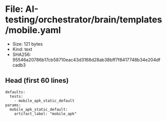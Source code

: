 # File: AI-testing/orchestrator/brain/templates/mobile.yaml

- Size: 121 bytes
- Kind: text
- SHA256: 95546a20786b17cb58710eac43d3168d28ab38bff7f8417748b34e204dfcadb3

## Head (first 60 lines)

```
defaults:
  tests:
    - mobile_apk_static_default
params:
  mobile_apk_static_default:
    artifact_label: "mobile_apk"
```

